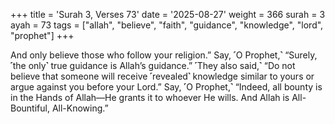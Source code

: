 +++
title = 'Surah 3, Verses 73'
date = '2025-08-27'
weight = 366
surah = 3
ayah = 73
tags = ["allah", "believe", "faith", "guidance", "knowledge", "lord", "prophet"]
+++

And only believe those who follow your religion.” Say, ˹O Prophet,˺ “Surely, ˹the only˺ true guidance is Allah’s guidance.” ˹They also said,˺ “Do not believe that someone will receive ˹revealed˺ knowledge similar to yours or argue against you before your Lord.” Say, ˹O Prophet,˺ “Indeed, all bounty is in the Hands of Allah—He grants it to whoever He wills. And Allah is All-Bountiful, All-Knowing.”
